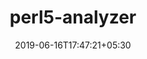 ---
title: "perl5-analyzer"
date: 2019-06-16T17:47:21+05:30
type: "organisations"
org_name: "exercism"
repo_desc: "NA"
repo_link: https://github.com/exercism/perl5-analyzer


---